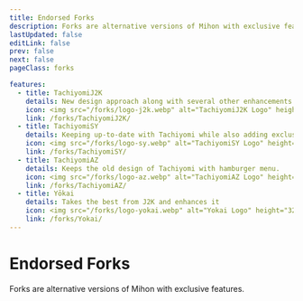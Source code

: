 ```yaml
---
title: Endorsed Forks
description: Forks are alternative versions of Mihon with exclusive features.
lastUpdated: false
editLink: false
prev: false
next: false
pageClass: forks

features:
  - title: TachiyomiJ2K
    details: New design approach along with several other enhancements
    icon: <img src="/forks/logo-j2k.webp" alt="TachiyomiJ2K Logo" height="32" width="32">
    link: /forks/TachiyomiJ2K/
  - title: TachiyomiSY
    details: Keeping up-to-date with Tachiyomi while also adding exclusive features
    icon: <img src="/forks/logo-sy.webp" alt="TachiyomiSY Logo" height="32" width="32">
    link: /forks/TachiyomiSY/
  - title: TachiyomiAZ
    details: Keeps the old design of Tachiyomi with hamburger menu.
    icon: <img src="/forks/logo-az.webp" alt="TachiyomiAZ Logo" height="32" width="32">
    link: /forks/TachiyomiAZ/
  - title: Yōkai
    details: Takes the best from J2K and enhances it
    icon: <img src="/forks/logo-yokai.webp" alt="Yokai Logo" height="32" width="32">
    link: /forks/Yokai/
---
```


<script setup>
import { VPHomeFeatures } from "vitepress/theme"
</script>

# Endorsed Forks

Forks are alternative versions of Mihon with exclusive features.

<VPHomeFeatures />
